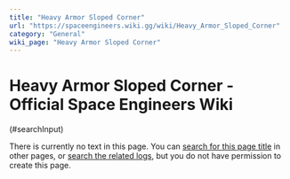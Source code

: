 ```yaml
---
title: "Heavy Armor Sloped Corner"
url: "https://spaceengineers.wiki.gg/wiki/Heavy_Armor_Sloped_Corner"
category: "General"
wiki_page: "Heavy Armor Sloped Corner"
---
```


# Heavy Armor Sloped Corner - Official Space Engineers Wiki

(#searchInput)

There is currently no text in this page. You can [search for this page title](https://spaceengineers.wiki.gg/wiki/Special:Search/Heavy_Armor_Sloped_Corner "Special:Search/Heavy Armor Sloped Corner") in other pages, or [search the related logs](https://spaceengineers.wiki.gg/wiki/Special:Log?page=Heavy_Armor_Sloped_Corner), but you do not have permission to create this page.